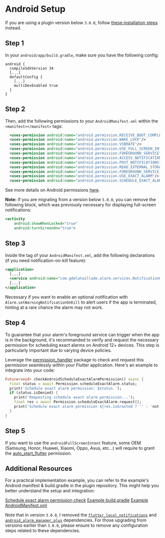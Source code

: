 # Android Setup

If you are using a plugin version below `3.0.0`, follow [these installation steps](https://github.com/gdelataillade/alarm/blob/a2b736807e03ae1f3a60f234ad0b4f686ac59520/help/INSTALL-ANDROID.md) instead.

## Step 1
In your `android/app/build.gradle`, make sure you have the following config:
```Gradle
android {
  compileSdkVersion 34
  [...]
  defaultConfig {
    [...]
    multiDexEnabled true
  }
}
```

## Step 2
Then, add the following permissions to your `AndroidManifest.xml` within the `<manifest></manifest>` tags:

```xml
  <uses-permission android:name="android.permission.RECEIVE_BOOT_COMPLETED"/>
  <uses-permission android:name="android.permission.WAKE_LOCK"/>
  <uses-permission android:name="android.permission.VIBRATE"/>
  <uses-permission android:name="android.permission.USE_FULL_SCREEN_INTENT"/>
  <uses-permission android:name="android.permission.FOREGROUND_SERVICE" />
  <uses-permission android:name="android.permission.ACCESS_NOTIFICATION_POLICY" />
  <uses-permission android:name="android.permission.POST_NOTIFICATIONS" />
  <uses-permission android:name="android.permission.READ_EXTERNAL_STORAGE"/>
  <uses-permission android:name="android.permission.FOREGROUND_SERVICE_MEDIA_PLAYBACK"/>
  <uses-permission android:name="android.permission.USE_EXACT_ALARM"/>
  <uses-permission android:name="android.permission.SCHEDULE_EXACT_ALARM"/>
```

See more details on Android permissions [here](https://developer.android.com/reference/android/Manifest.permission).

**Note:** If you are migrating from a version below `5.0.0`, you can remove the following block, which was previously necessary for displaying full-screen notifications:
```xml
<activity
    android:showWhenLocked="true"
    android:turnScreenOn="true">
```

## Step 3
Inside the <application> tag of your `AndroidManifest.xml`, add the following declarations (if you need notification-on-kill feature):
```xml
<application>
  [...]
  <service android:name="com.gdelataillade.alarm.services.NotificationOnKillService" />
  [...]
</application>
```

Necessary if you want to enable an optional notification with `Alarm.setWarningNotificationOnKill` to alert users if the app is terminated, hinting at a rare chance the alarm may not work.

## Step 4
To guarantee that your alarm's foreground service can trigger when the app is in the background, it's recommanded to verify and request the necessary permission for scheduling exact alarms on Android 12+ devices. This step is particularly important due to varying device policies.

Leverage the [permission_handler](https://pub.dev/packages/permission_handler) package to check and request this permission seamlessly within your Flutter application. Here's an example to integrate into your code:

```Dart
Future<void> checkAndroidScheduleExactAlarmPermission() async {
  final status = await Permission.scheduleExactAlarm.status;
  print('Schedule exact alarm permission: $status.');
  if (status.isDenied) {
    print('Requesting schedule exact alarm permission...');
    final res = await Permission.scheduleExactAlarm.request();
    print('Schedule exact alarm permission ${res.isGranted ? '' : 'not'} granted.');
  }
}
```

## Step 5
If you want to use the `androidFullScreenIntent` feature, some OEM (Samsung, Honor, Huawei, Xiaomi, Oppo, Asus, etc...) will require to grant the [auto_start_flutter](https://pub.dev/packages/auto_start_flutter) permission.

## Additional Resources
For a practical implementation example, you can refer to the example's Android manifest & build.gradle in the plugin repository. This might help you better understand the setup and integration:

[Schedule exact alarm permission check](https://github.com/gdelataillade/alarm/blob/main/example/lib/screens/home.dart)
[Example build.gradle](https://github.com/gdelataillade/alarm/blob/main/example/android/app/build.gradle)
[Example AndroidManifest.xml](https://github.com/gdelataillade/alarm/blob/main/example/android/app/src/main/AndroidManifest.xml)

Note that in version `3.0.0`, I removed the [`flutter_local_notifications`](https://pub.dev/packages/flutter_local_notifications) and [`android_alarm_manager_plus`](https://pub.dev/packages/android_alarm_manager_plus) dependencies. For those upgrading from versions earlier than `3.0.0`, please ensure to remove any configuration steps related to these dependencies.